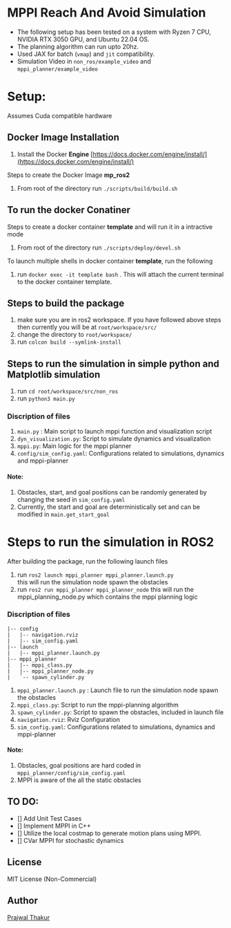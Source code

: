 # MPPI Reach And Avoid Simulation

- The following setup has been tested on a system with Ryzen 7 CPU, NVIDIA RTX 3050 GPU, and Ubuntu 22.04 OS.
- The planning algorithm can run upto 20hz.
- Used JAX for batch (`vmap`) and `jit` compatibility.
- Simulation Video in `non_ros/example_video` and `mppi_planner/example_video`
# Setup:
Assumes Cuda compatible hardware
## Docker Image Installation 
1. Install the Docker **Engine** [https://docs.docker.com/engine/install/](https://docs.docker.com/engine/install/)

Steps to create the Docker Image **mp_ros2**
1. From root of the directory  run  `./scripts/build/build.sh`


## To run the docker Conatiner

Steps to create a docker container **template** and will run it in a intractive mode

1. From root of the directory run `./scripts/deploy/devel.sh`

To launch multiple shells in docker container **template**, run the following
1. run `docker exec -it template bash` . This will attach the current terminal to the docker container template. 

## Steps to build the package

1. make sure you are in ros2 workspace. If you have followed above steps then currently you will be at `root/workspace/src/`
1. change the directory to `root/workspace/`
2. run `colcon build --symlink-install`


## Steps to run the simulation in simple python and Matplotlib simulation
1. run `cd root/workspace/src/non_ros`
2. run `python3 main.py`

### Discription of files
1. `main.py` : Main script to launch mppi function and visualization script
2. `dyn_visualization.py`: Script to simulate dynamics and visualization
3. `mppi.py`: Main logic for the mppi planner
4. `config/sim_config.yaml`: Configurations related to simulations, dynamics and mppi-planner

#### Note:
1. Obstacles, start, and goal positions can be randomly generated by changing the seed in `sim_config.yaml`
2. Currently, the start and goal are deterministically set and can be modified in `main.get_start_goal`


# Steps to run the simulation in ROS2
After building the package, run the following launch files
1. run `ros2 launch mppi_planner mppi_planner.launch.py`  
this will run the simulation node spawn the obstacles
2. run `ros2 run mppi_planner mppi_planner_node` 
this will run the mppi_planning_node.py which contains the mppi planning logic
### Discription of files
```
|-- config
|   |-- navigation.rviz
|   |-- sim_config.yaml
|-- launch
|   |-- mppi_planner.launch.py
|-- mppi_planner
|   |-- mppi_class.py
|   |-- mppi_planner_node.py
|   `-- spawn_cylinder.py

```
1. `mppi_planner.launch.py` : Launch file to run the simulation node spawn the obstacles
2. `mppi_class.py`: Script to run the mppi-planning algorithm
3. `spawn_cylinder.py`: Script to spawn the obstacles, included in launch file
3. `navigation.rviz`: Rviz Configuration
4. `sim_config.yaml`: Configurations related to simulations, dynamics and mppi-planner

#### Note:
1. Obstacles, goal positions are hard coded in  `mppi_planner/config/sim_config.yaml`
2. MPPI is aware of the all the static obstacles

## TO DO:
- [] Add Unit Test Cases
- [] Implement MPPI in C++
- [] Utilize the local costmap to generate motion plans using MPPI.
- [] CVar MPPI for stochastic dynamics



## License
MIT License (Non-Commercial)







## Author
[Prajwal Thakur](https://github.com/prajwalthakur) 

